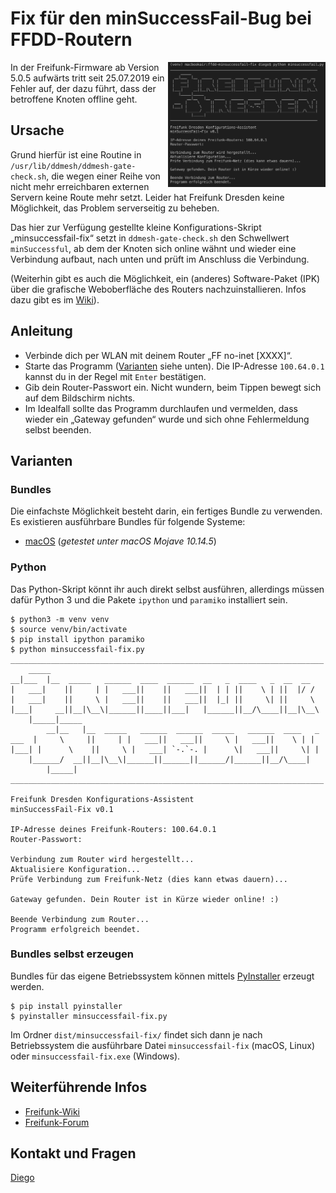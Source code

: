 # Fix für den minSuccessFail-Bug bei FFDD-Routern

<a href="https://raw.githubusercontent.com/jdieg0/ffdd-minsuccessfail-fix/master/assets/images/minsuccessfail-fix_output.png"><img align="right" width="50%" src="assets/images/minsuccessfail-fix_output.png" title="Screenshot" alt="Screenshot der Ausgabe des Programms"></a>

In der Freifunk-Firmware ab Version 5.0.5 aufwärts tritt seit 25.07.2019 ein Fehler auf, der dazu führt, dass der betroffene Knoten offline geht.

## Ursache

Grund hierfür ist eine Routine in ```/usr/lib/ddmesh/ddmesh-gate-check.sh```, die wegen einer Reihe von nicht mehr erreichbaren externen Servern keine Route mehr setzt. Leider hat Freifunk Dresden keine Möglichkeit, das Problem serverseitig zu beheben.

Das hier zur Verfügung gestellte kleine Konfigurations-Skript „minsuccessfail-fix“ setzt in ```ddmesh-gate-check.sh``` den Schwellwert ```minSuccessful```, ab dem der Knoten sich online wähnt und wieder eine Verbindung aufbaut, nach unten und prüft im Anschluss die Verbindung.

(Weiterhin gibt es auch die Möglichkeit, ein (anderes) Software-Paket (IPK) über die grafische Weboberfläche des Routers nachzuinstallieren. Infos dazu gibt es im [Wiki](https://wiki.freifunk-dresden.de/index.php/Firmware_Fix:_gateway-check)).

## Anleitung

- Verbinde dich per WLAN mit deinem Router „FF no-inet [XXXX]“.
- Starte das Programm ([Varianten](#varianten) siehe unten). Die IP-Adresse ```100.64.0.1``` kannst du in der Regel mit ```Enter``` bestätigen.
- Gib dein Router-Passwort ein. Nicht wundern, beim Tippen bewegt sich auf dem Bildschirm nichts.
- Im Idealfall sollte das Programm durchlaufen und vermelden, dass wieder ein „Gateway gefunden“ wurde und sich ohne Fehlermeldung selbst beenden.

## Varianten

### Bundles

Die einfachste Möglichkeit besteht darin, ein fertiges Bundle zu verwenden. Es existieren ausführbare Bundles für folgende Systeme:

- [macOS](raw/master/dist/minsuccessfail-fix/minsuccessfail-fix_macos.zip) (*getestet unter macOS Mojave 10.14.5*)

### Python

Das Python-Skript könnt ihr auch direkt selbst ausführen, allerdings müssen dafür Python 3 und die Pakete ```ipython``` und ```paramiko``` installiert sein.

    $ python3 -m venv venv
    $ source venv/bin/activate
    $ pip install ipython paramiko
    $ python minsuccessfail-fix.py
    ______________________________________________________________________
        _____                                                             
    __|___  |__  _____   ______  ____  ______  __   _  ____   _  __  __  
    |   ___|    ||     | |   ___||    ||   ___||  | | ||    \ | ||  |/ /  
    |   ___|    ||     \ |   ___||    ||   ___||  |_| ||     \| ||     \  
    |___|     __||__|\__\|______||____||___|   |______||__/\____||__|\__\ 
        |_____|_____                                                       
            __|__   |__  _____   ______  ______  _____   ______  ____   _  
    ___  |     \     ||     | |   ___||   ___||     \ |   ___||    \ | | 
    |___| |      \    ||     \ |   ___| `-.`-. |      \|   ___||     \| | 
        |______/  __||__|\__\|______||______||______/|______||__/\____| 
            |_____|                                                      
    ______________________________________________________________________

    Freifunk Dresden Konfigurations-Assistent
    minSuccessFail-Fix v0.1

    IP-Adresse deines Freifunk-Routers: 100.64.0.1
    Router-Passwort: 

    Verbindung zum Router wird hergestellt...
    Aktualisiere Konfiguration...
    Prüfe Verbindung zum Freifunk-Netz (dies kann etwas dauern)...

    Gateway gefunden. Dein Router ist in Kürze wieder online! :)

    Beende Verbindung zum Router...
    Programm erfolgreich beendet.

### Bundles selbst erzeugen

Bundles für das eigene Betriebssystem können mittels [PyInstaller](https://pyinstaller.readthedocs.io/en/stable/usage.html) erzeugt werden.

    $ pip install pyinstaller
    $ pyinstaller minsuccessfail-fix.py

Im Ordner ```dist/minsuccessfail-fix/``` findet sich dann je nach Betriebssystem die ausführbare Datei ```minsuccessfail-fix``` (macOS, Linux) oder ```minsuccessfail-fix.exe``` (Windows).

## Weiterführende Infos

- [Freifunk-Wiki](https://wiki.freifunk-dresden.de/index.php/Firmware_Fix:_gateway-check)
- [Freifunk-Forum](https://forum.freifunk.net/t/ddmesh-gateway-check-sh/)

## Kontakt und Fragen

[Diego](mailto:diego@freifunk-dresden.de?cc=info@freifunk-dresden.de&subject=minSuccesFail-fix)